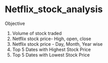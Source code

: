 # Netflix_stock_analysis

Objective

1. Volume of stock traded
2. Netflix stock price- High, open, close
3. Netflix stock price - Day, Month, Year wise
4. Top 5 Dates with Highest Stock Price
5. Top 5 Dates with Lowest Stock Price

